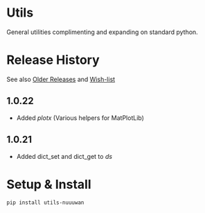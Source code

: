 # Utils

General utilities complimenting and expanding on standard python.

# Release History
See also [Older Releases](OLDER_RELEASES.md) and [Wish-list](WISHLIST.md)

## 1.0.22

* Added *plotx* (Various helpers for MatPlotLib)

## 1.0.21

* Added dict_set and dict_get to *ds*

# Setup & Install

```
pip install utils-nuuuwan
```
